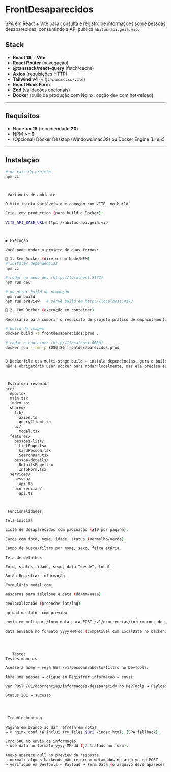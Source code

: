 # FrontDesaparecidos

SPA em React + Vite para consulta e registro de informações sobre pessoas desaparecidas, consumindo a API pública `abitus-api.geia.vip`.

##  Stack

- **React 18** + **Vite**
- **React Router** (navegação)
- **@tanstack/react-query** (fetch/cache)
- **Axios** (requisições HTTP)
- **Tailwind v4** (+ `@tailwindcss/vite`)
- **React Hook Form**
- **Zod** (validações opcionais)
- **Docker** (build de produção com Nginx; opção dev com hot-reload)

---

##  Requisitos

- Node **>= 18** (recomendado **20**)
- NPM **>= 9**
- (Opcional) Docker Desktop (Windows/macOS) ou Docker Engine (Linux)

---

##  Instalação

```bash
# na raiz do projeto
npm ci



 Variáveis de ambiente

O Vite injeta variáveis que começam com VITE_ no build.

Crie .env.production (para build e Docker):

VITE_API_BASE_URL=https://abitus-api.geia.vip



▶️ Execução

Você pode rodar o projeto de duas formas:

🔹 1. Sem Docker (direto com Node/NPM)
# instalar dependências
npm ci

# rodar em modo dev (http://localhost:5173)
npm run dev

# ou gerar build de produção
npm run build
npm run preview   # serve build em http://localhost:4173

🔹 2. Com Docker (execução em container)

Necessário para cumprir o requisito do projeto prático de empacotamento em container.

# build da imagem
docker build -t frontdesaparecidos:prod .

# rodar o container (http://localhost:8080)
docker run --rm -p 8080:80 frontdesaparecidos:prod


O Dockerfile usa multi-stage build → instala dependências, gera o build com Vite e serve com Nginx.
Não é obrigatório usar Docker para rodar localmente, mas ele precisa estar incluído e funcionando na entrega.



 Estrutura resumida
src/
  App.tsx
  main.tsx
  index.css
  shared/
    lib/
      axios.ts
      queryClient.ts
    ui/
      Modal.tsx
  features/
    pessoas-list/
      ListPage.tsx
      CardPessoa.tsx
      SearchBar.tsx
    pessoa-details/
      DetailsPage.tsx
      InfoForm.tsx
  services/
    pessoa/
      api.ts
    ocorrencias/
      api.ts



 Funcionalidades

Tela inicial

Lista de desaparecidos com paginação (≥10 por página).

Cards com foto, nome, idade, status (vermelho/verde).

Campo de busca/filtro por nome, sexo, faixa etária.

Tela de detalhes

Foto, status, idade, sexo, data “desde”, local.

Botão Registrar informação.

Formulário modal com:

máscaras para telefone e data (dd/mm/aaaa)

geolocalização (preenche lat/lng)

upload de fotos com preview

envio em multipart/form-data para POST /v1/ocorrencias/informacoes-desaparecido

data enviada no formato yyyy-MM-dd (compatível com LocalDate no backend)




   Testes
Testes manuais

Acesse a home → veja GET /v1/pessoas/aberto/filtro no DevTools.

Abra uma pessoa → clique em Registrar informação → envie:

ver POST /v1/ocorrencias/informacoes-desaparecido no DevTools → Payload contém informacao, data (yyyy-MM-dd), ocoId, e anexos (quando houver).

Status 201 → sucesso.




 Troubleshooting

Página em branco ao dar refresh em rotas
→ o nginx.conf já inclui try_files $uri /index.html; (SPA fallback).

Erro 500 no envio de informação
→ use data no formato yyyy-MM-dd (já tratado no form).

Anexo aparece null no preview da resposta
→ normal: alguns backends não retornam metadados do arquivo no POST.
→ verifique em DevTools → Payload → Form Data (o arquivo deve aparecer como (binary)).